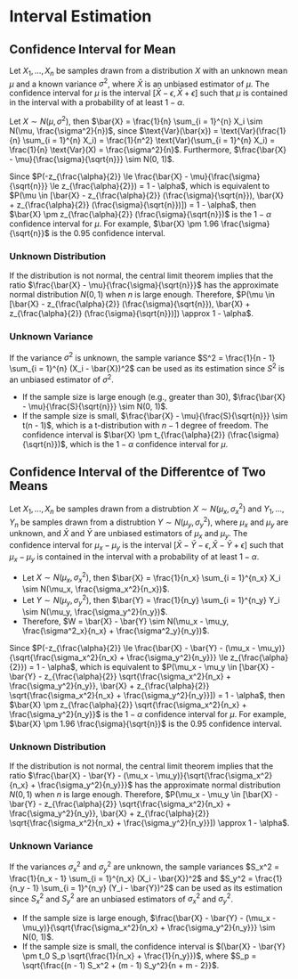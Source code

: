 # Interval Estimation

## Confidence Interval for Mean

Let $X_1, \dots, X_n$ be samples drawn from a distribution $X$ with an unknown mean $\mu$ and a known variance $\sigma^2$, where $\bar{X}$ is an unbiased estimator of $\mu$. The confidence interval for $\mu$ is the interval $[\bar{X} - \epsilon, \bar{X} + \epsilon]$ such that $\mu$ is contained in the interval with a probability of at least $1 - \alpha$.

Let $X \sim N(\mu, \sigma^2)$, then $\bar{X} = \frac{1}{n} \sum_{i = 1}^{n} X_i \sim N(\mu, \frac{\sigma^2}{n})$, since $\text{Var}(\bar{x}) = \text{Var}(\frac{1}{n} \sum_{i = 1}^{n} X_i) = \frac{1}{n^2} \text{Var}(\sum_{i = 1}^{n} X_i) = \frac{1}{n} \text{Var}(X) = \frac{\sigma^2}{n}$. Furthermore, $\frac{\bar{X} - \mu}{\frac{\sigma}{\sqrt{n}}} \sim N(0, 1)$.

Since $P(-z_{\frac{\alpha}{2}} \le \frac{\bar{X} - \mu}{\frac{\sigma}{\sqrt{n}}} \le z_{\frac{\alpha}{2}}) = 1 - \alpha$, which is equivalent to $P(\mu \in [\bar{X} - z_{\frac{\alpha}{2}} (\frac{\sigma}{\sqrt{n}}), \bar{X} + z_{\frac{\alpha}{2}} (\frac{\sigma}{\sqrt{n}})]) = 1 - \alpha$, then $\bar{X} \pm z_{\frac{\alpha}{2}} (\frac{\sigma}{\sqrt{n}})$ is the $1 - \alpha$ confidence interval for $\mu$. For example, $\bar{X} \pm 1.96 \frac{\sigma}{\sqrt{n}}$ is the $0.95$ confidence interval.

### Unknown Distribution

If the distribution is not normal, the central limit theorem implies that the ratio $\frac{\bar{X} - \mu}{\frac{\sigma}{\sqrt{n}}}$ has the approximate normal distribution $N(0, 1)$ when $n$ is large enough. Therefore, $P(\mu \in [\bar{X} - z_{\frac{\alpha}{2}} (\frac{\sigma}{\sqrt{n}}), \bar{X} + z_{\frac{\alpha}{2}} (\frac{\sigma}{\sqrt{n}})]) \approx 1 - \alpha$.

### Unknown Variance

If the variance $\sigma^2$ is unknown, the sample variance $S^2 = \frac{1}{n - 1} \sum_{i = 1}^{n} (X_i - \bar{X})^2$ can be used as its estimation since $S^2$ is an unbiased estimator of $\sigma^2$.

- If the sample size is large enough (e.g., greater than $30$), $\frac{\bar{X} - \mu}{\frac{S}{\sqrt{n}}} \sim N(0, 1)$.
- If the sample size is small, $\frac{\bar{X} - \mu}{\frac{S}{\sqrt{n}}} \sim t(n - 1)$, which is a t-distribution with $n - 1$ degree of freedom. The confidence interval is $\bar{X} \pm t_{\frac{\alpha}{2}} (\frac{\sigma}{\sqrt{n}})$, which is the $1 - \alpha$ confidence interval for $\mu$.

## Confidence Interval of the Differentce of Two Means

Let $X_1, \dots, X_n$ be samples drawn from a distrubtion $X \sim N(\mu_x, \sigma_x^2)$ and $Y_1, \dots, Y_n$ be samples drawn from a distrubtion $Y \sim N(\mu_y, \sigma_y^2)$, where $\mu_x$ and $\mu_y$ are unknown, and $\bar{X}$ and $\bar{Y}$ are unbiased estimators of $\mu_x$ and $\mu_y$. The confidence interval for $\mu_x - \mu_y$ is the interval $[\bar{X} - \bar{Y} - \epsilon, \bar{X} - \bar{Y} + \epsilon]$ such that $\mu_x - \mu_y$ is contained in the interval with a probability of at least $1 - \alpha$.

- Let $X \sim N(\mu_x, \sigma_x^2)$, then $\bar{X} = \frac{1}{n_x} \sum_{i = 1}^{n_x} X_i \sim N(\mu_x, \frac{\sigma_x^2}{n_x})$.
- Let $Y \sim N(\mu_y, \sigma_y^2)$, then $\bar{Y} = \frac{1}{n_y} \sum_{i = 1}^{n_y} Y_i \sim N(\mu_y, \frac{\sigma_y^2}{n_y})$.
- Therefore, $W = \bar{X} - \bar{Y} \sim N(\mu_x - \mu_y, \frac{\sigma^2_x}{n_x} + \frac{\sigma^2_y}{n_y})$.

Since $P(-z_{\frac{\alpha}{2}} \le \frac{\bar{X} - \bar{Y} - (\mu_x - \mu_y)}{\sqrt{\frac{\sigma_x^2}{n_x} + \frac{\sigma_y^2}{n_y}}} \le z_{\frac{\alpha}{2}}) = 1 - \alpha$, which is equivalent to $P(\mu_x - \mu_y \in [\bar{X} - \bar{Y} - z_{\frac{\alpha}{2}} \sqrt{\frac{\sigma_x^2}{n_x} + \frac{\sigma_y^2}{n_y}}, \bar{X} + z_{\frac{\alpha}{2}} \sqrt{\frac{\sigma_x^2}{n_x} + \frac{\sigma_y^2}{n_y}}]) = 1 - \alpha$, then $\bar{X} \pm z_{\frac{\alpha}{2}} \sqrt{\frac{\sigma_x^2}{n_x} + \frac{\sigma_y^2}{n_y}}$ is the $1 - \alpha$ confidence interval for $\mu$. For example, $\bar{X} \pm 1.96 \frac{\sigma}{\sqrt{n}}$ is the $0.95$ confidence interval.

### Unknown Distribution

If the distribution is not normal, the central limit theorem implies that the ratio $\frac{\bar{X} - \bar{Y} - (\mu_x - \mu_y)}{\sqrt{\frac{\sigma_x^2}{n_x} + \frac{\sigma_y^2}{n_y}}}$ has the approximate normal distribution $N(0, 1)$ when $n$ is large enough. Therefore, $P(\mu_x - \mu_y \in [\bar{X} - \bar{Y} - z_{\frac{\alpha}{2}} \sqrt{\frac{\sigma_x^2}{n_x} + \frac{\sigma_y^2}{n_y}}, \bar{X} + z_{\frac{\alpha}{2}} \sqrt{\frac{\sigma_x^2}{n_x} + \frac{\sigma_y^2}{n_y}}]) \approx 1 - \alpha$.

### Unknown Variance

If the variances $\sigma_x^2$ and $\sigma_y^2$ are unknown, the sample variances $S_x^2 = \frac{1}{n_x - 1} \sum_{i = 1}^{n_x} (X_i - \bar{X})^2$ and $S_y^2 = \frac{1}{n_y - 1} \sum_{i = 1}^{n_y} (Y_i - \bar{Y})^2$ can be used as its estimation since $S_x^2$ and $S_y^2$ are an unbiased estimators of $\sigma_x^2$ and $\sigma_y^2$.

- If the sample size is large enough, $\frac{\bar{X} - \bar{Y} - (\mu_x - \mu_y)}{\sqrt{\frac{\sigma_x^2}{n_x} + \frac{\sigma_y^2}{n_y}}} \sim N(0, 1)$.
- If the sample size is small, the confidence interval is $(\bar{X} - \bar{Y} \pm t_0 S_p \sqrt{\frac{1}{n_x} + \frac{1}{n_y}})$, where $S_p = \sqrt{\frac{(n - 1) S_x^2 + (m - 1) S_y^2}{n + m - 2}}$.

